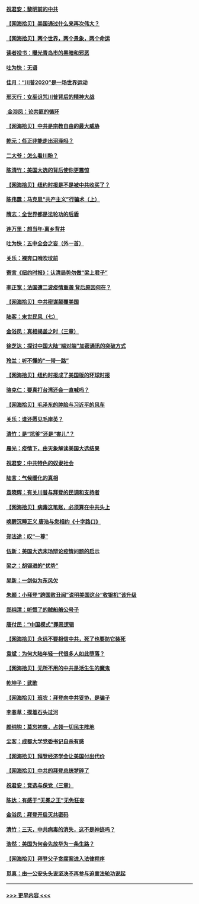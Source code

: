 #### [祝君安：黎明前的中共](../pages/nsc993/n12524071.md?t=11051702) 
#### [【网海拾贝】美国通过什么来再次伟大？](../pages/nsc993/n12523844.md?t=11051702) 
#### [【网海拾贝】两个世界，两个景象，两个命运](../pages/nsc993/n12521419.md?t=11051702) 
#### [读者投书：曝光青岛市的黑暗和邪恶](../pages/nsc993/n12520988.md?t=11051702) 
#### [吐为快：无语](../pages/nsc993/n12518588.md?t=11051702) 
#### [佳月：“川普2020”是一场世界运动](../pages/nsc993/n12518581.md?t=11051702) 
#### [邢天行：女巫诅咒川普背后的精神大战](../pages/nsc993/n12517257.md?t=11051702) 
#### [ 金浴凤：论共匪的循环](../pages/nsc993/n12517133.md?t=11051702) 
#### [【网海拾贝】中共是宗教自由的最大威胁](../pages/nsc993/n12516879.md?t=11051702) 
#### [乾元：任正非能走出沼泽吗？](../pages/nsc993/n12515831.md?t=11051702) 
#### [二大爷：怎么看川粉？](../pages/nsc993/n12515820.md?t=11051702) 
#### [陈清竹：美国大选的背后使你更震惊](../pages/nsc993/n12515589.md?t=11051702) 
#### [【网海拾贝】纽约时报是不是被中共收买了？](../pages/nsc993/n12515122.md?t=11051702) 
#### [陈伟霆：马克思“共产主义”行骗术（上）](../pages/nsc993/n12510217.md?t=11051702) 
#### [隋志：全世界都是法轮功的后盾](../pages/nsc993/n12510636.md?t=11051702) 
#### [连万里：想当年‧离乡背井](../pages/nsc993/n12510623.md?t=11051702) 
#### [吐为快：五中全会之妄（外一首）](../pages/nsc993/n12510470.md?t=11051702) 
#### [关乐：裸奔口哨吹坟前](../pages/nsc993/n12510403.md?t=11051702) 
#### [寄言《纽约时报》：认清局势勿做“梁上君子”](../pages/nsc993/n12510042.md?t=11051702) 
#### [李正宽：法国遭二波疫情重袭 背后原因何在？](../pages/nsc993/n12509971.md?t=11051702) 
#### [【网海拾贝】中共密谋颠覆美国](../pages/nsc993/n12509816.md?t=11051702) 
#### [陆客：末世民风（七）](../pages/nsc993/n12507822.md?t=11051702) 
#### [金浴凤：真相揭盖之时（三章）](../pages/nsc993/n12507804.md?t=11051702) 
#### [徐芝达：探讨中国大陆“端对端”加密通讯的突破方式](../pages/nsc993/n12507682.md?t=11051702) 
#### [玲兰：听不懂的“一带一路”](../pages/nsc993/n12507669.md?t=11051702) 
#### [【网海拾贝】纽约时报成了美国版的环球时报](../pages/nsc993/n12507053.md?t=11051702) 
#### [骆克仁：要真打台湾还会一直喊吗？](../pages/nsc993/n12506843.md?t=11051702) 
#### [【网海拾贝】毛泽东的肿脸与习近平的风车](../pages/nsc993/n12504537.md?t=11051702) 
#### [关乐：谁还愿见毛岸英？](../pages/nsc993/n12503866.md?t=11051702) 
#### [清竹：是“坑爹”还是“害儿”？](../pages/nsc993/n12503034.md?t=11051702) 
#### [晨光：疫情下，由天象解读美国大选结果](../pages/nsc993/n12502536.md?t=11051702) 
#### [祝君安：中共特色的奴隶社会](../pages/nsc993/n12501529.md?t=11051702) 
#### [陆言：气候暖化的真相](../pages/nsc993/n12501183.md?t=11051702) 
#### [袁晓辉：有关川普与拜登的民调和支持者](../pages/nsc993/n12500433.md?t=11051702) 
#### [【网海拾贝】病毒这笔账，必须算在中共头上](../pages/nsc993/n12500320.md?t=11051702) 
#### [唤醒沉睡正义 唐浩与您相约《十字路口》](../pages/nsc993/n12497980.md?t=11051702) 
#### [郑法途：叹“一尊”](../pages/nsc993/n12498837.md?t=11051702) 
#### [伍新：美国大选末场辩论疫情问题的启示](../pages/nsc993/n12498829.md?t=11051702) 
#### [梁之：胡锡进的“优势”](../pages/nsc993/n12498780.md?t=11051702) 
#### [吴新：一剑似为东风欠](../pages/nsc993/n12498772.md?t=11051702) 
#### [朱颜：小拜登“跨国败丑闻”说明美国这台“收银机”该升级](../pages/nsc993/n12498731.md?t=11051702) 
#### [郑纯清：听惯了的贼船艄公号子](../pages/nsc993/n12498721.md?t=11051702) 
#### [唐付民：“中国模式”罪恶逻辑](../pages/nsc993/n12498310.md?t=11051702) 
#### [【网海拾贝】永远不要相信中共，死了也要防它装死](../pages/nsc993/n12498162.md?t=11051702) 
#### [袁斌：为何大陆年轻一代很多人如此堕落？](../pages/nsc993/n12495696.md?t=11051702) 
#### [【网海拾贝】无所不用的中共是活生生的魔鬼](../pages/nsc993/n12495621.md?t=11051702) 
#### [乾坤子：武歌](../pages/nsc993/n12493391.md?t=11051702) 
#### [【网海拾贝】班农：拜登向中共妥协，是骗子](../pages/nsc993/n12492877.md?t=11051702) 
#### [李春草：摸着石头过河](../pages/nsc993/n12491121.md?t=11051702) 
#### [颜纯钩：莫忘初衷，占领一切民主阵地](../pages/nsc993/n12490965.md?t=11051702) 
#### [尘客：成都大学党委书记自杀有感](../pages/nsc993/n12490950.md?t=11051702) 
#### [【网海拾贝】拜登经济学会让美国付出代价](../pages/nsc993/n12489662.md?t=11051702) 
#### [【网海拾贝】中共的拜登总统梦碎了](../pages/nsc993/n12487896.md?t=11051702) 
#### [祝君安：竞选与保党（三章）](../pages/nsc993/n12487258.md?t=11051702) 
#### [陈达：有感于“无冕之王”无免狂妄](../pages/nsc993/n12485133.md?t=11051702) 
#### [金浴凤：拜登开启灭共密码](../pages/nsc993/n12485125.md?t=11051702) 
#### [清竹：三天，中共病毒的消失，这不是神迹吗？](../pages/nsc993/n12485027.md?t=11051702) 
#### [浩然：美国为何会先放华为一条生路？](../pages/nsc993/n12484997.md?t=11051702) 
#### [【网海拾贝】拜登父子贪腐案进入法律程序](../pages/nsc993/n12484957.md?t=11051702) 
#### [觅真：由一公安头头说坚决不再参与迫害法轮功说起](../pages/nsc993/n12484212.md?t=11051702) 

----
#### [ >>> 更早内容 <<< ](../indexes/nsc993-earlier.md)
